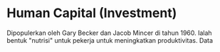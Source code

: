 # Human Capital (Investment)
Dipopulerkan oleh Gary Becker dan Jacob Mincer di tahun 1960. Ialah bentuk "nutrisi" untuk pekerja untuk meningkatkan produktivitas. Data 